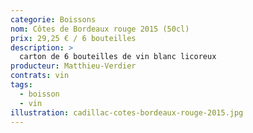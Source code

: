 ```yaml
---
categorie: Boissons
nom: Côtes de Bordeaux rouge 2015 (50cl)
prix: 29,25 € / 6 bouteilles
description: >
  carton de 6 bouteilles de vin blanc licoreux
producteur: Matthieu-Verdier
contrats: vin
tags: 
  - boisson
  - vin
illustration: cadillac-cotes-bordeaux-rouge-2015.jpg
---
```


